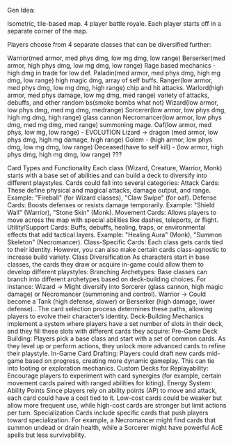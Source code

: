 Gen Idea:

Isometric, tile-based map.
4 player battle royale. Each player starts off in a separate corner of the map. 




Players choose from 4 separate classes that can be diversified further:

Warrior(med armor, med phys dmg, low mg dmg, low range)
Berserker(med armor, high phys dmg, low mg dmg, low range) Rage based mechanics - high dmg in trade for low def.
Paladin(med armor, med phys dmg, high mg dmg, low range) high magic dmg, array of self buffs.
Ranger(low armor, med phys dmg, low mg dmg, high range) chip and hit attacks. 
Warlord(high armor, med phys damage, low mg dmg, med range) variety of attacks, debuffs, and other random bs(smoke bombs what not) 
Wizard(low armor, low phys dmg, med mg dmg, medrange)
Sorcerer(low armor, low phys dmg, high mg dmg, high range) glass cannon
Necromancer(low armor, low phys dmg, med mg dmg, med range) summoning mage.
Oaf(low armor, med phys, low mg, low range) - EVOLUTION
Lizard -> dragon (med armor, low phys dmg, high mg damage, high range)
Golem - (high armor, low phys dmg, low mg dmg, low range)
Deceased(have to self kill) - (low armor, high phys dmg, high mg dmg, low range)
???

Card Types and Functionality
Each class (Wizard, Creature, Warrior, Monk) starts with a base set of abilities and can build a deck to diversify into different playstyles. Cards could fall into several categories:
Attack Cards: These define physical and magical attacks, damage output, and range. Example: "Fireball" (for Wizard classes), "Claw Swipe" (for oaf).
Defense Cards: Boosts defenses or resists damage temporarily. Example: "Shield Wall" (Warrior), "Stone Skin" (Monk).
Movement Cards: Allows players to move across the map with special abilities like dashes, teleports, or flight.
Utility/Support Cards: Buffs, debuffs, healing, traps, or environmental effects that add tactical layers. Example: "Healing Aura" (Monk), "Summon Skeleton" (Necromancer).
Class-Specific Cards: Each class gets cards tied to their identity. However, you can also make certain cards class-agnostic to increase build variety.
Class Diversification
As characters start in base classes, the cards they draw or acquire in-game could allow them to develop different playstyles:
Branching Archetypes: Base classes can branch into different archetypes based on deck-building choices. For instance:
Wizard → Might diversify into Sorcerer (glass cannon, high magic damage) or Necromancer (summoning and control).
Warrior → Could become a Tank (high defense, slower) or Berserker (high damage, lower defense)..
The card selection process determines these paths, allowing players to evolve their character’s identity.
Deck-Building Mechanics
implement a system where players have a set number of slots in their deck, and they fill these slots with different cards they acquire:
Pre-Game Deck Building: Players pick a base class and start with a set of common cards. As they level up or perform actions, they unlock more advanced cards to refine their playstyle.
In-Game Card Drafting: Players could draft new cards mid-game based on progress, creating more dynamic gameplay. This can tie into looting or exploration mechanics.
Custom Decks for Replayability: Encourage players to experiment with card synergies (for example, certain movement cards paired with ranged abilities for kiting).
Energy System: Ability Points
Since players rely on ability points (AP) to move and attack, each card could have a cost tied to it. Low-cost cards could be weaker but allow more frequent use, while high-cost cards are stronger but limit actions per turn.
Specialization Cards
include specific cards that push players toward specialization. For example, a Necromancer might find cards that summon undead or drain health, while a Sorcerer might have powerful AoE spells but less survivability.


